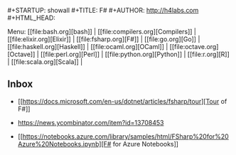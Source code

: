 #+STARTUP: showall
#+TITLE: F#
#+AUTHOR: http://h4labs.com
#+HTML_HEAD: <link rel="stylesheet" type="text/css" href="/resources/css/myorg.css" />

Menu: [[file:bash.org][bash]] | [[file:compilers.org][Compilers]] | [[file:elixir.org][Elixir]] | [[file:fsharp.org][F#]] | [[file:go.org][Go]] | [[file:haskell.org][Haskell]] | [[file:ocaml.org][OCaml]] |  [[file:octave.org][Octave]] | [[file:perl.org][Perl]] | [[file:python.org][Python]] | [[file:r.org][R]] | [[file:scala.org][Scala]] | 


## Inbox
+ [[https://docs.microsoft.com/en-us/dotnet/articles/fsharp/tour][Tour of F#]]
 - https://news.ycombinator.com/item?id=13708453
 + [[https://notebooks.azure.com/library/samples/html/FSharp%20for%20Azure%20Notebooks.ipynb][F# for Azure Notebooks]]
 
